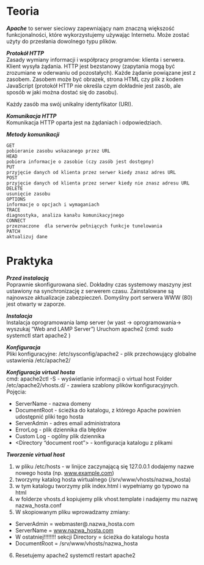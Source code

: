 # Teoria

***Apache***
to serwer sieciowy zapewniający nam znaczną większość funkcjonalności, które wykorzystujemy używając Internetu. Może zostać użyty do przesłania dowolnego typu plików.

***Protokół HTTP***  
Zasady wymiany informacji i współpracy programów: klienta i serwera. Klient wysyła żądania. HTTP jest bezstanowy (zapytania mogą być zrozumiane w oderwaniu od pozostałych). Każde żądanie powiązane jest z zasobem. Zasobem może być obrazek, strona HTML czy plik z kodem JavaScript (protokół HTTP nie określa czym dokładnie jest 
zasób, ale sposób w jaki można dostać się do zasobu).

Każdy zasób ma swój unikalny identyfikator (URI).  

***Komunikacja HTTP***  
Komunikacja HTTP oparta jest na żądaniach i odpowiedziach.   


***Metody komunikacji***
```
GET
pobieranie zasobu wskazanego przez URL
HEAD
pobiera informacje o zasobie (czy zasób jest dostępny)
PUT
przyjęcie danych od klienta przez serwer kiedy znasz adres URL
POST
przyjęcie danych od klienta przez serwer kiedy nie znasz adresu URL
DELETE
usunięcie zasobu
OPTIONS
informacje o opcjach i wymaganiach
TRACE
diagnostyka, analiza kanału komunikacyjnego
CONNECT
przeznaczone  dla serwerów pełniących funkcje tunelowania
PATCH
aktualizuj dane
```



# Praktyka
***Przed instalacją***  
Poprawnie skonfigurowana sieć.
Dokładny czas systemowy maszyny jest ustawiony na synchronizację z serwerem czasu.
Zainstalowane są najnowsze aktualizacje zabezpieczeń.
Domyślny port serwera WWW (80) jest otwarty w zaporze.

***Instalacja***  
Instalacja oprogramowania lamp server (w yast ->  oprogramowania-> wyszukaj “Web and LAMP Server”)
Uruchom apache2 (cmd: sudo systemctl start apache2 )

***Konfiguracja***  
	Pliki konfiguracyjne:
		/etc/sysconfig/apache2 - plik przechowujący globalne ustawienia
		/etc/apache2/

***Konfiguracja virtual hosta***  
	cmd: apache2ctl -S - wyświetlanie informacji o virtual host
	Folder /etc/apache2/vhosts.d/ - zawiera szablony plików konfiguracyjnych.
	Pojęcia:  
- ServerName - nazwa domeny
- DocumentRoot - ścieżka do katalogu, z którego Apache powinien udostępnić pliki tego hosta
- ServerAdmin - adres email administratora
- ErrorLog - plik dziennika dla błędów
- Custom Log - ogólny plik dziennika
- <Directory “document root”> - konfiguracja katalogu z plikami

***Tworzenie  virtual host***
1. w pliku  /etc/hosts -  w linijce zaczynającą się 127.0.0.1 dodajemy nazwe nowego hosta (np. www.example.com)
2. tworzymy katalog hosta wirtualnego (/srv/www/vhosts/nazwa_hosta)
3. w tym katalogu tworzymy plik index.html i wypełniamy go typowo na html
4. w folderze vhosts.d kopiujemy plik vhost.template i nadajemy mu nazwę nazwa_hosta.conf
5. W skopiowanym pliku wprowadzamy zmiany:
  - ServerAdmin = webmaster@.nazwa_hosta.com
  - ServerName = www.nazwa_hosta.com
  - W ostatniej!!!!!!!! sekcji Directory = ścieżka do katalogu hosta
  - DocumentRoot = /srv/www/vhosts/nazwa_hosta
6. Resetujemy apache2 systemctl restart apache2
